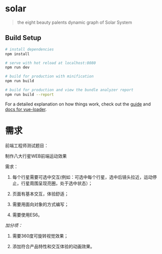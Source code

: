 # solar

> the eight beauty palents dynamic graph of Solar System

## Build Setup

``` bash
# install dependencies
npm install

# serve with hot reload at localhost:8080
npm run dev

# build for production with minification
npm run build

# build for production and view the bundle analyzer report
npm run build --report
```

For a detailed explanation on how things work, check out the [guide](http://vuejs-templates.github.io/webpack/) and [docs for vue-loader](http://vuejs.github.io/vue-loader).


# 需求 #

前端工程师测试题目：

制作八大行星WEB前端运动效果

需求：

1. 每个行星需要可选中交互(例如：可选中每个行星，选中后镜头拉近，运动停止，行星周围呈现亮圈，处于选中状态）；

2. 页面有基本交互，体验舒适；

3. 需要用面向对象的方式编写；

4. 需要使用ES6。


*加分项：*

1. 需要360度可旋转视觉效果；

2. 添加符合产品特性和交互体验的动画效果。


